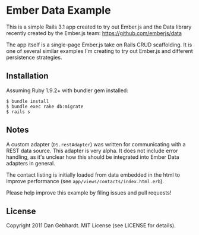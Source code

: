 # Ember Data Example

This is a simple Rails 3.1 app created to try out Ember.js and the Data library recently created by the Ember.js team:
https://github.com/emberjs/data

The app itself is a single-page Ember.js take on Rails CRUD scaffolding. It is one of several similar examples I'm creating
to try out Ember.js and different persistence strategies.

## Installation

Assuming Ruby 1.9.2+ with bundler gem installed:

    $ bundle install
    $ bundle exec rake db:migrate
    $ rails s

## Notes

A custom adapter (`DS.restAdapter`) was written for communicating with a REST data source. This adapter is very alpha.
It does not include error handling, as it's unclear how this should be integrated into Ember Data adapters in general.

The contact listing is initially loaded from data embedded in the html to improve performance (see `app/views/contacts/index.html.erb`).

Please help improve this example by filing issues and pull requests!

## License

Copyright 2011 Dan Gebhardt. MIT License (see LICENSE for details).
